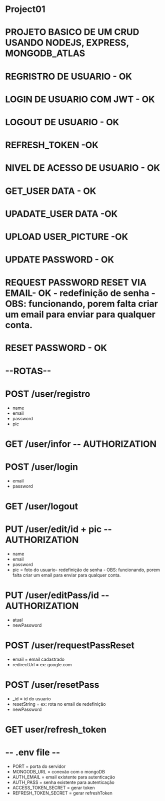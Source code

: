 # Project01
# PROJETO BASICO DE UM CRUD USANDO NODEJS, EXPRESS, MONGODB_ATLAS
# REGRISTRO DE USUARIO - OK
# LOGIN DE USUARIO COM JWT - OK
# LOGOUT DE USUARIO - OK
# REFRESH_TOKEN -OK
# NIVEL DE ACESSO DE USUARIO - OK
# GET_USER DATA - OK
# UPADATE_USER DATA -OK
# UPLOAD USER_PICTURE -OK
# UPDATE PASSWORD - OK
# REQUEST PASSWORD RESET VIA EMAIL- OK - redefinição de senha - OBS: funcionando, porem falta criar um email para enviar para qualquer conta.
# RESET PASSWORD - OK

# --ROTAS--

# POST /user/registro
*   name
*   email
*   password
*   pic

# GET /user/infor -- AUTHORIZATION

# POST /user/login
*   email
*   password

# GET /user/logout

# PUT /user/edit/id + pic --AUTHORIZATION
*   name
*   email
*   password
*   pic = foto do usuario- redefinição de senha - OBS: funcionando, porem falta criar um email para enviar para qualquer conta.

# PUT /user/editPass/id --AUTHORIZATION
*   atual
*   newPassword

# POST /user/requestPassReset
*   email = email cadastrado
*   redirectUrl = ex: google.com

# POST /user/resetPass
*   _id = id do usuario
*   resetString = ex: rota no email de redefinição
*   newPassword

# GET user/refresh_token

# -- .env file --

* PORT = porta do servidor
* MONGODB_URL = conexão com o mongoDB
* AUTH_EMAIL = email existente para autenticação 
* AUTH_PASS = senha existente para autenticação 
* ACCESS_TOKEN_SECRET = gerar token
* REFRESH_TOKEN_SECRET = gerar refreshToken